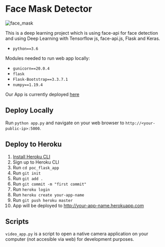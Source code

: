 # Face Mask Detector

![face_mask](https://user-images.githubusercontent.com/44000127/100808308-d105fa00-342b-11eb-9fe5-363e5c8745a1.gif)

This is a deep learning project which is using face-api for face detection and using 
Deep Learning with Tensorflow js, face-api.js, Flask and Keras. 
- `python==3.6`

Modules needed to run web app locally:
- `gunicorn==20.0.4`
- `flask`
- `Flask-Bootstrap==3.3.7.1`
- `numpy==1.19.4`

Our App is currently deployed [here](https://eface-mask-app.herokuapp.com) 
## Deploy Locally

Run `python app.py` and navigate on your web browser to `http://<your-public-ip>:5000`.

## Deploy to Heroku
1. [Install Heroku CLI](https://devcenter.heroku.com/articles/heroku-cli)
2. Sign up to Heroku CLI
3. Run `cd poc_flask_app`
4. Run `git init`
5. Run `git add .`
6. Run `git commit -m "first commit"`
4. Run `heroku login`
5. Run `heroku create your-app-name`
6. Run `git push heroku master`
7. App will be deployed to http://your-app-name.herokuapp.com

## Scripts

`video_app.py` is a script to open a native camera application on your computer (not accesible via web) for development purposes.
